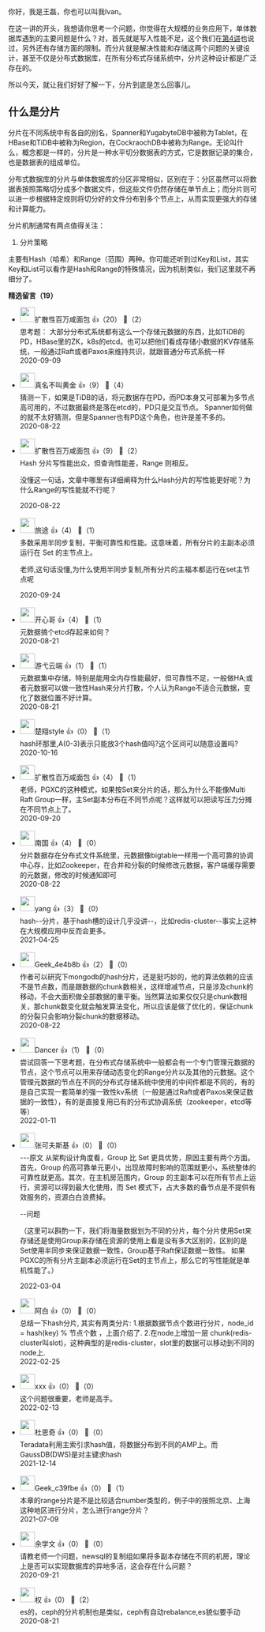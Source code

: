 你好，我是王磊，你也可以叫我Ivan。

在这一讲的开头，我想请你思考一个问题，你觉得在大规模的业务应用下，单体数据库遇到的主要问题是什么？对，首先就是写入性能不足，这个我们在[第4讲](https://time.geekbang.org/column/article/274200)也说过，另外还有存储方面的限制。而分片就是解决性能和存储这两个问题的关键设计，甚至不仅是分布式数据库，在所有分布式存储系统中，分片这种设计都是广泛存在的。

所以今天，就让我们好好了解一下，分片到底是怎么回事儿。

## 什么是分片

分片在不同系统中有各自的别名，Spanner和YugabyteDB中被称为Tablet，在HBase和TiDB中被称为Region，在CockraochDB中被称为Range。无论叫什么，概念都是一样的，分片是一种水平切分数据表的方式，它是数据记录的集合，也是数据表的组成单位。

分布式数据库的分片与单体数据库的分区非常相似，区别在于：分区虽然可以将数据表按照策略切分成多个数据文件，但这些文件仍然存储在单节点上；而分片则可以进一步根据特定规则将切分好的文件分布到多个节点上，从而实现更强大的存储和计算能力。

分片机制通常有两点值得关注：

1. 分片策略

主要有Hash（哈希）和Range（范围）两种。你可能还听到过Key和List，其实Key和List可以看作是Hash和Range的特殊情况，因为机制类似，我们这里就不再细分了。
<div><strong>精选留言（19）</strong></div><ul>
<li><img src="https://static001.geekbang.org/account/avatar/00/1d/12/13/e103a6e3.jpg" width="30px"><span>扩散性百万咸面包</span> 👍（20） 💬（2）<div>思考题：
大部分分布式系统都有这么一个存储元数据的东西，比如TiDB的PD，HBase里的ZK，k8s的etcd。也可以把他们看成存储小数据的KV存储系统，一般通过Raft或者Paxos来维持共识，就跟普通分布式系统一样</div>2020-09-09</li><br/><li><img src="https://static001.geekbang.org/account/avatar/00/11/ea/32/1fd102ec.jpg" width="30px"><span>真名不叫黄金</span> 👍（9） 💬（4）<div>猜测一下，如果是TiDB的话，将元数据存在PD，而PD本身又可部署为多节点高可用的，不过数据最终是落在etcd的，PD只是交互节点。
Spanner如何做的就不太好猜测，但是Spanner也有PD这个角色，也许是差不多的。</div>2020-08-22</li><br/><li><img src="https://static001.geekbang.org/account/avatar/00/1d/12/13/e103a6e3.jpg" width="30px"><span>扩散性百万咸面包</span> 👍（9） 💬（2）<div>Hash 分片写性能出众，但查询性能差，Range 则相反。

没懂这一句话，文章中哪里有详细阐释为什么Hash分片的写性能更好呢？为什么Range的写性能就不行呢？</div>2020-08-22</li><br/><li><img src="https://static001.geekbang.org/account/avatar/00/12/81/e6/6cafed37.jpg" width="30px"><span>旅途</span> 👍（4） 💬（1）<div>多数采用半同步复制，平衡可靠性和性能。这意味着，所有分片的主副本必须运行在 Set 的主节点上。

老师,这句话没懂,为什么使用半同步复制,所有分片的主福本都运行在set主节点呢</div>2020-09-24</li><br/><li><img src="https://static001.geekbang.org/account/avatar/00/1a/05/fc/bceb3f2b.jpg" width="30px"><span>开心哥</span> 👍（4） 💬（1）<div>元数据搞个etcd存起来如何？</div>2020-08-21</li><br/><li><img src="https://static001.geekbang.org/account/avatar/00/12/71/3d/da8dc880.jpg" width="30px"><span>游弋云端</span> 👍（1） 💬（1）<div>元数据集中存储，特别是能用全内存性能最好，但可靠性不足，一般做HA;或者元数据可以做一致性Hash来分片打散，个人认为Range不适合元数据，变化了数据位置不好计算。</div>2020-08-21</li><br/><li><img src="https://static001.geekbang.org/account/avatar/00/11/ed/3e/c1725237.jpg" width="30px"><span>楚翔style</span> 👍（0） 💬（1）<div>hash环那里,A(0-3)表示只能放3个hash值吗?这个区间可以随意设置吗?</div>2020-10-16</li><br/><li><img src="https://static001.geekbang.org/account/avatar/00/1d/12/13/e103a6e3.jpg" width="30px"><span>扩散性百万咸面包</span> 👍（4） 💬（1）<div>老师，PGXC的这种模式，如果按Set来分片的话，那么为什么不能像Multi Raft Group一样，主Set副本分布在不同节点呢？这样就可以把读写压力分摊在不同节点上了。</div>2020-09-20</li><br/><li><img src="https://static001.geekbang.org/account/avatar/00/1c/f2/66/b16f9ca9.jpg" width="30px"><span>南国</span> 👍（4） 💬（0）<div>分片数据存在分布式文件系统里，元数据像bigtable一样用一个高可靠的协调中心存，比如Zookeeper，在合并和分裂的时候修改元数据，客户端缓存需要的元数据，修改的时候通知即可</div>2020-08-22</li><br/><li><img src="https://static001.geekbang.org/account/avatar/00/12/bb/ca/86d58e40.jpg" width="30px"><span>yang</span> 👍（3） 💬（0）<div>hash--分片，基于hash槽的设计几乎没讲--，比如redis-cluster--事实上这种在大规模应用中反而会更多。</div>2021-04-25</li><br/><li><img src="http://thirdwx.qlogo.cn/mmopen/vi_32/DYAIOgq83eqZCrVvIxvzSrvmoJAa3pTNGDabbq2ssvc8Z8jfGKKJiaNlNEm67BfTdfN0Bq2ypNvByHiboibpOyQBA/132" width="30px"><span>Geek_4e4b8b</span> 👍（2） 💬（0）<div>作者可以研究下mongodb的hash分片，还是挺巧妙的，他的算法依赖的应该不是节点数，而是跟数据的chunk数相关，这样增减节点，只是涉及chunk的移动，不会大面积做全部数据的重平衡。当然算法如果仅仅只是chunk数相关，那chunk数变化就会触发算法变化，所以应该是做了优化的，保证chunk的分裂只会影响分裂chunk的数据移动。</div>2020-08-22</li><br/><li><img src="https://static001.geekbang.org/account/avatar/00/2b/4a/72/e39f3bc7.jpg" width="30px"><span>Dancer</span> 👍（1） 💬（0）<div>尝试回答一下思考题，在分布式存储系统中一般都会有一个专门管理元数据的节点，这个节点可以用来存储动态变化的Range分片以及其他的元数据。这个管理元数据的节点在不同的分布式存储系统中使用的中间件都是不同的，有的是自己实现一套简单的强一致性kv系统（一般是通过Raft或者Paxos来保证数据的一致性），有的是直接复用已有的分布式协调系统（zookeeper，etcd等等）</div>2022-01-11</li><br/><li><img src="https://thirdwx.qlogo.cn/mmopen/vi_32/Q0j4TwGTfTIKoEicqUZTJly55qoUXRmK4wia7YbnibsMncJaO6tKgKAQNJRfpMsibvfeiaukIibsCsuaic8QjQ3gOoTGA/132" width="30px"><span>张可夫斯基</span> 👍（0） 💬（0）<div>---原文
从架构设计角度看，Group 比 Set 更具优势，原因主要有两个方面。首先，Group 的高可靠单元更小，出现故障时影响的范围就更小，系统整体的可靠性就更高。其次，在主机房范围内，Group 的主副本可以在所有节点上运行，资源可以得到最大化使用，而 Set 模式下，占大多数的备节点是不提供有效服务的，资源白白浪费掉。

--问题

（这里可以斟酌一下，我们将海量数据划为不同的分片，每个分片使用Set来存储还是使用Group来存储在资源的使用上看是没有多大区别的，区别的是Set使用半同步来保证数据一致性，Group基于Raft保证数据一致性。 如果PGXC的所有分片主副本必须运行在Set的主节点上，那么它的写性能就是单机性能了。）</div>2022-03-04</li><br/><li><img src="https://static001.geekbang.org/account/avatar/00/20/d4/37/3c179df6.jpg" width="30px"><span>阿白</span> 👍（0） 💬（0）<div>总结一下hash分片, 其实有两类分片:
1.根据数据节点个数进行分片，node_id = hash(key) % 节点个数 ，上面介绍了.
2.在node上增加一层 chunk(redis-cluster叫slot)，这种典型的是redis-cluster，slot里的数据可以移动到不同的node上.</div>2022-02-25</li><br/><li><img src="https://static001.geekbang.org/account/avatar/00/10/bb/cc/fac12364.jpg" width="30px"><span>xxx</span> 👍（0） 💬（0）<div>这个问题很重要，老师是高手。</div>2022-02-13</li><br/><li><img src="https://static001.geekbang.org/account/avatar/00/2b/b8/81/a0afe928.jpg" width="30px"><span>杜思奇</span> 👍（0） 💬（0）<div>Teradata利用主索引求hash值，将数据分布到不同的AMP上。而GaussDB(DWS)是对主键求hash</div>2021-12-14</li><br/><li><img src="https://thirdwx.qlogo.cn/mmopen/vi_32/Q0j4TwGTfTJMsZRXU5AAdOQCpPZmowTqyBcibQWjEKssEL3LNq97JNaqHAceCsiadmMgRl8d9PZg3OsOk9bibAlew/132" width="30px"><span>Geek_c39fbe</span> 👍（0） 💬（1）<div>本章的range分片是不是比较适合number类型的，例子中的按照北京、上海这种地区进行分片，怎么进行range分片？</div>2021-07-09</li><br/><li><img src="https://static001.geekbang.org/account/avatar/00/11/00/ac/614b8eb2.jpg" width="30px"><span>余学文</span> 👍（0） 💬（0）<div>请教老师一个问题，newsql的复制组如果将多副本存储在不同的机房，理论上是否可以实现数据库的异地多活，这会存在什么问题？</div>2020-09-21</li><br/><li><img src="https://static001.geekbang.org/account/avatar/00/13/1a/9c/082cf625.jpg" width="30px"><span>权</span> 👍（0） 💬（2）<div>es的，ceph的分片机制也是类似，ceph有自动rebalance,es貌似要手动</div>2020-08-21</li><br/>
</ul>